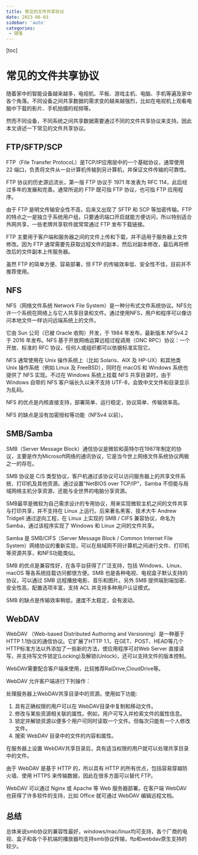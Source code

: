 ```yaml
---
title: 常见的文件共享协议
date: 2023-06-03
sidebar: 'auto'
categories: 
 - 随笔
---
```


[toc]

# 常见的文件共享协议

随着家中的智能设备越来越多，电视机、平板、游戏主机、电脑、手机等遍及家中各个角落。不同设备之间共享数据的需求变的越来越强烈，比如在电视机上观看电脑中下载的影片、手机拍摄的视频等。


然而不同设备，不同系统之间共享数据需要通过不同的文件共享协议来支持。因此本文讲述一下常见的文件共享协议。


## FTP/SFTP/SCP
FTP（File Transfer ProtocoL）是TCP/IP应用层中的一个基础协议，通常使用 22 端口，负责将文件从一台计算机传输到另计算机，并保证文件传输的可靠性。

FTP 协议的历史源远流长，第一版 FTP 协议于 1971 年发表为 RFC 114，此后经过多年的发展和完善。通常所说的 FTP 既可指 FTP 协议，也可指 FTP 应用程序。

由于 FTP 是明文传输安全性不高，后来又出现了 SFTP 和 SCP 等加密传输。FTP 的特点之一是独立于系统用户组，只要通讯端口开启就能方便访问，所以特别适合外网共享，一些老牌共享软件就常常通过 FTP 发布下载链接。

FTP 主要用于客户端和服务器之间的文件上传和下载，并不适用于服务器上文件修改。因为 FTP 通常需要先获取远程文件的副本，然后对副本修改，最后再将修改后的文件副本上传服务器。

虽然 FTP 的简单方便、容易部署，但 FTP 的传输效率低、安全性不佳，目前并不推荐使用。

## NFS

NFS（网络文件系统 Network File System）是一种分布式文件系统协议。NFS允许一个系统在网络上与它人共享目录和文件。通过使用NFS，用户和程序可以像访问本地文件一样访问远端系统上的文件。

它由 Sun 公司（已被 Oracle 收购）开发，于 1984 年发布，最新版本 NFSv4.2 于 2016 年发布。NFS 基于开放网络运算远程过程调用（ONC RPC）协议：一个开放、标准的 RFC 协议，任何人或组织都可以依据标准实现它。

NFS 通常使用在 Unix 操作系统上（比如 Solaris、AIX 及 HP-UX）和其他类 Unix 操作系统（例如 Linux 及 FreeBSD），同时在 macOS 和 Windows 系统也提供了 NFS 实现。不过在 Windows 系统上挂载 NFS 共享目录时，由于 Windows 自带的 NFS 客户端长久以来不支持 UTF-8，会致中文文件和目录显示为乱码。

NFS 的优点是内核直接支持，部署简单、运行稳定，协议简单、传输效率高。

NFS 的缺点是没有加密授权等功能（NFSv4 以前）。

## SMB/Samba

SMB（Server Message Block）通信协议是微软和英特尔在1987年制定的协议，主要是作为Microsoft网络的通讯协议，它是当今世上网络文件系统协议两极之一的存在。

SMB 协议是 C/S 类型协议，客户机通过该协议可以访问服务器上的共享文件系统、打印机及其他资源。通过设置"NetBIOS over TCP/IP"，Samba 不但能与局域网络主机分享资源，还能与全世界的电脑分享资源。

SMB最早是微软为自己需求设计的专用协议，用来实现微软主机之间的文件共享与打印共享，并不支持在 Linux 上运行。后来著名黑客、技术大牛 Andrew Tridgell 通过逆向工程，在 Linux 上实现的 SMB / CIFS 兼容协议，命名为 Samba，通过该程序实现了 Windows 和 Linux 之间的文件共享。

Samba 是 SMB/CIFS（Server Message Block / Common Internet File System）网络协议的重新实现，可以在局域网不同计算机之间进行文件、打印机等资源共享，和NFS功能类似。

SMB 的优点是兼容性好，在各平台获得了广泛支持，包括 Windows、Linux、macOS 等各系统挂载访问都很方便。SMB 也是各种电视、电视盒子默认支持的协议，可以通过 SMB 远程播放电影、音乐和图片。另外 SMB 提供端到端加密、安全性高，配置选项丰富，支持 ACL 并支持多种用户认证模式。

SMB 的缺点是传输效率稍低，速度不太稳定，会有波动。

## WebDAV

WebDAV （Web-based Distributed Authoring and Versioning）是一种基于HTTP 1.1协议的通信协议。它扩展了HTTP 1.1，在GET、POST、HEAD等几个HTTP标准方法以外添加了一些新的方法，使应用程序可对Web Server 直接读写，并支持写文件锁定(Locking)及解锁(Unlock)，还可以支持文件的版本控制。

WebDAV需要配合客户端来使用，比较推荐RaiDrive,CloudDrive等。

WebDAV 允许客户端进行下列操作：

处理服务器上WebDAV共享目录中的资源。使用如下功能:
1. 具有正确权限的用户可以在 WebDAV目录中复制和移动文件。
2. 修改与某些资源相关联的属性。例如，用户可写入并检索文件的属性信息。
3. 锁定并解锁资源以便多个用户可同时读取一个文件。但每次只能有一个人修改文件。
4. 搜索 WebDAV 目录中的文件的内容和属性。

在服务器上设置 WebDAV共享目录后，具有适当权限的用户就可以处理共享目录中的文件。

由于 WebDAV 是基于 HTTP 的，所以具有 HTTP 的所有优点，包括容易穿越防火墙、使用 HTTPS 来传输数据，因此在很多方面可以替代 FTP。

WebDAV 可以通过 Nginx 或 Apache 等 Web 服务器部署。在客户端 WebDAV 也获得了许多软件的支持，比如 Office 就可通过 WebDAV 编辑远程文档。


## 总结

总体来说smb协议的兼容性最好，windows/mac/linux均可支持，各个厂商的电视、盒子和各个手机端的播放器均支持smb协议传输，ftp和webdav原生支持的较少。
